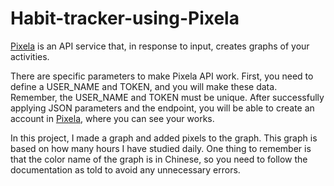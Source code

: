 # Habit-tracker-using-Pixela
<a href="https://pixe.la/">Pixela</a> is an API service that, in response to input, creates graphs of your activities.

There are specific parameters to make Pixela API work. First, you need to define a USER_NAME and TOKEN, and you will make these data. Remember, the USER_NAME and TOKEN must be unique. After successfully applying JSON parameters and the endpoint, you will be able to create an account in <a href="https://pixe.la/">Pixela</a>, where you can see your works.

In this project, I made a graph and added pixels to the graph. This graph is based on how many hours I have studied daily. One thing to remember is that the color name of the graph is in Chinese, so you need to follow the documentation as told to avoid any unnecessary errors.

